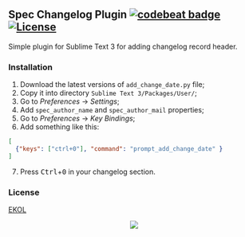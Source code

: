 ## Spec Changelog Plugin [![codebeat badge](https://codebeat.co/badges/bce2e63a-1ae7-4a31-8fed-3af4d751f4f4)](https://codebeat.co/projects/github-com-essentialkaos-sublime-plugin-spec-changelog-master) [![License](https://gh.kaos.st/ekol.svg)](https://essentialkaos.com/ekol)

Simple plugin for Sublime Text 3 for adding changelog record header.

### Installation

1. Download the latest versions of `add_change_date.py` file;
2. Copy it into directory `Sublime Text 3/Packages/User/`;
3. Go to _Preferences_ → _Settings_;
4. Add `spec_author_name` and `spec_author_mail` properties;
5. Go to _Preferences_ → _Key Bindings_;
6. Add something like this:
```json
[
  {"keys": ["ctrl+0"], "command": "prompt_add_change_date" }
]
```
7. Press <kbd>Ctrl</kbd>+<kbd>0</kbd> in your changelog section.

### License

[EKOL](https://essentialkaos.com/ekol)

<p align="center"><a href="https://essentialkaos.com"><img src="https://gh.kaos.st/ekgh.svg"/></a></p>
